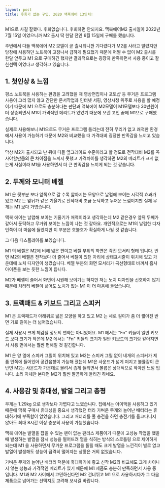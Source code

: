 ```yaml
---
layout: post
title: 후회가 없는 구입. 2020 맥북에어 13인치!
---
```


M1으로 사길 잘했다. 후회없습니다. 후회하면 안되지요. 맥북에어M2 출시일이 2022년 7월 15일 이었으니까 M2 출시 딱 한달 전인 6월 15일에 구매를 했습니다. 

주변에서 다들 맥북에어 M2 모델이 곧 출시되니깐 기다렸다가 M2를 사라고 말렸지만 당장에 사용하던 노트북이 고장나서 급하게 필요했기 때문에 어쩔 수 없이 M2 출시를 한달 앞두고 M1 으로 구매하긴 했지만 결과적으로는 굉장히 만족하면서 사용 중이고 잘한선택 이었다고 생각하고 있습니다.



<h2>1. 첫인상 & 느낌</h2>
평소 노트북을 사용하는 환경을 고려했을 때 영상편집이나 포토샵 등 무거운 프로그램 사용이 그리 많지 않고 간단한 문서작업과 인터넷 서핑, 영상시청 위주로 사용을 할 예정이기 때문에 M1 으로도 충분하다는 판단과 맥북에어 M2모델이 M1모델보다 30만원이 더 상승되면서 M1이 가격적인 메리트가 있었기 때문에 오랜 고민 끝에 M1으로 구매했습니다.

실제로 사용해보니 M1으로도 무거운 프로그램 돌리는데 전혀 무리가 없고 쾌적한 환경에서 사용이 가능하기 때문에 M2와 비교했을 때 가격대비 굉장한 만족감을 느끼고 있습니다. 

막상 M2가 출시되고 난 뒤에 다들 옆그레이드 수준이라고 할 정도로 전작대비 M2를 꼭 사야할만큼의 큰 차이점을 느끼지 못했고 가격차이를 생각하면 M2의 메리트가 크게 없는게 사실이라 M1을 사용하면서 더 큰 만족감을 느끼게 되는 것 같습니다.



<h2>2. 두께와 모니터 베젤</h2>
M1 은 뒷부분 보다 앞쪽으로 갈 수록 얇아지는 모양으로 날렵해 보이는 시각적 효과가 있고 M2 는 앞뒤가 같은 기울기로 전작대비 조금 둔탁하고 두꺼운 느낌이지만 실제 무게는 M1 보다 가볍습니다.

맥북 에어는 날렵해 보이는 기울기가 매력이라고 생각하는데 M2 같은경우 앞뒤 두께가 같아서 둔탁하고 무거워 보이는 느낌이 나는 것 같아요. 개인적으로는 M1의 날렵한 디자인쪽이 더 마음에 들었지만 이 부분은 호불호가 확실하게 나뉠 것 같습니다.

그 다음 디스플레이를 보겠습니다.

M1 의 베젤은 M2에 비해 넓은 편이고 베젤 부위의 화면은 각진 모서리 형태 입니다. 반면 M2의 베젤은 전작보다 더 줄어서 베젤이 있던 자리에 상태표시줄이 위치해 있고 가운데에 노치 디자인이 생겼습니다. 베젤 부분의 화면 모서리가 곡선형태로 바껴서 흡사 아이폰을 보는 듯한 느낌이 듭니다.

M2가 베젤이 줄어서 화면이 시원해 보이기는 하지만 저는 노치 디자인을 선호하지 않기 때문에 차라리 베젤이 넓어도 노치가 없는 M1 이 더 마음에 들었습니다.




<h2>3. 트랙패드 & 키보드 그리고 스피커</h2>
M1 은 트랙패드가 아래위로 넓은 모양을 하고 있고 M2 는 세로 길이가 좀 더 짧아진 반면 가로 길이는 더 넓어졌습니다.

실제 사용시 크게 체감될 정도의 변화는 아니었어요. M1 에서는 "Fn" 키들이 일반 키보드 보다 크기가 작은데 M2 에서는 "Fn" 키들의 크기가 일반 키보드의 크기랑 같아지면서 사용 면에서는 훨씬 편해질 것 같긴합니다.

M1 은 양 옆에 스피커 그릴이 위치해 있고 M2는 스피커 그릴 없이 네개의 스피커가 제품 안쪽에 들어있어 공간음향이 가능해 졌는데 M1은 사운드가 넓게 퍼지고 볼륨감이 큰 반면 M2는 사운드가 가운데로 몰려서 좁게 들리면서 볼륨은 상대적으로 작아진 느낌 입니다. 소리 자체만 본다면 M2가 훨씬 깔끔하게 들리긴 하네요.




<h2>4. 사용감 및 휴대성, 발열 그리고 총평</h2>
무게는 1.29kg 으로 생각보다 가볍다고 느꼈습니다. 집에서는 아이맥을 사용하고 있기 때문에 맥북 구매시 휴대성을 중요시 생각했던 터라 가벼운 무게와 늘어난 배터리는 휴대하기에 부족함이 없었습니다. 그리고 배터리를 풀 충전을 하면 충전기를 들고다니지 않아도 최대 8시간 이상 충분히 사용이 가능했습니다.

맥북 에어는 발열을 잡을 수 있는 팬이 없는 팬리스 제품이기 때문에 고성능 작업을 했을 때 발생하는 발열을 잠시 성능을 떨어뜨려 열을 식히는 방식의 스로틀링 으로 제어하게 되는데 M1 을 사용하면서 무거운 프로그램을 돌릴 때도 크게 발열을 느낀적이 별로 없고 발열이 발생해도 성능이 급격히 떨어지는 상황은 거의 없었습니다.

가벼운 무게와 늘어난 배터리 덕분에 휴대하기에 좋고 신작 M2와 비교해도 크게 차이나지 않는 성능과 가격적인 메리트가 있기 때문에 M1 제품도 충분히 만족하면서 사용 중 입니다. M1과 M2 사이에서 고민하신다면 M2 건너뛰고 M1 으로 사용하시다가 그 다음 제품으로 넘어가는 선택지도 고려해 보시길 바랍니다.